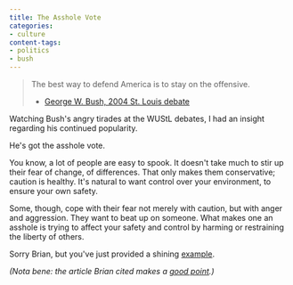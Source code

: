 ```yaml
---
title: The Asshole Vote
categories:
- culture
content-tags:
- politics
- bush
---
```


> The best way to defend America is to stay on the offensive.
>
> - [George W. Bush, 2004 St. Louis debate][1]

   [1]: http://www.debates.org/pages/trans2004a.html


Watching Bush's angry tirades at the WUStL debates, I had an insight regarding his continued popularity.

He's got the asshole vote.

You know, a lot of people are easy to spook.  It doesn't take much to stir up their fear of change, of differences.  That only makes them conservative; caution is healthy.  It's natural to want control over your environment, to ensure your own safety.

Some, though, cope with their fear not merely with caution, but with anger and aggression.  They want to beat up on someone.  What makes one an asshole is trying to affect your safety and control by harming or restraining the liberty of others.

Sorry Brian, but you've just provided a shining [example][2].

   [2]: http://stlbrianj.blogspot.com/archives/2004_10_03_archive.html#109724904254276345

_(Nota bene: the article Brian cited makes a [good point][3].)_

   [3]: global-test.html
